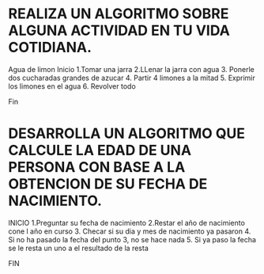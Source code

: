 # REALIZA UN ALGORITMO SOBRE ALGUNA ACTIVIDAD EN TU VIDA COTIDIANA.
Agua de limon
Inicio
1.Tomar una jarra
2.LLenar la jarra con agua
3. Ponerle dos cucharadas grandes de azucar
4. Partir 4 limones a la mitad
5. Exprimir los limones en el agua 
6. Revolver todo

Fin

# DESARROLLA UN ALGORITMO QUE CALCULE LA EDAD DE UNA PERSONA CON BASE A LA OBTENCION DE SU FECHA DE NACIMIENTO.
INICIO
1.Preguntar su fecha de nacimiento
2.Restar el año de nacimiento cone l año en curso
3. Checar si su dia y mes de nacimiento ya pasaron 
4. Si no ha pasado la fecha del punto 3, no se hace nada
5. Si ya paso la fecha se le resta un uno a el resultado de la resta

FIN
